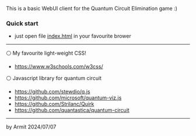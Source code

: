 This is a basic WebUI client for the Quantum Circuit Elimination game :)  

### Quick start

- just open file [index.html](./index.html) in your favourite brower

----

⚪ My favourite light-weight CSS!

- https://www.w3schools.com/w3css/

⚪ Javascript library for quantum circuit

- https://github.com/stewdio/q.js
- https://github.com/microsoft/quantum-viz.js
- https://github.com/Strilanc/Quirk
- https://github.com/quantastica/quantum-circuit

----
by Armit
2024/07/07
